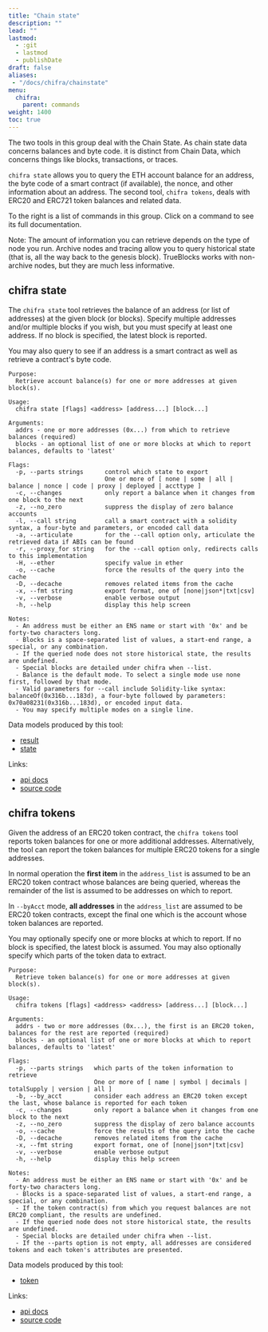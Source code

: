 ```yaml
---
title: "Chain state"
description: ""
lead: ""
lastmod:
  - :git
  - lastmod
  - publishDate
draft: false
aliases:
 - "/docs/chifra/chainstate"
menu:
  chifra:
    parent: commands
weight: 1400
toc: true
---
```


The two tools in this group deal with the Chain State. As chain state data concerns balances and
byte code. it is distinct from Chain Data, which concerns things like blocks, transactions, or
traces.

`chifra state` allows you to query the ETH account balance for an address, the byte code of a
smart contract (if available), the nonce, and other information about an address. The second tool,
`chifra tokens`, deals with ERC20 and ERC721 token balances and related data.

To the right is a list of commands in this group. Click on a command to see its full documentation.

Note: The amount of information you can retrieve depends on the type of node you run. Archive nodes
and tracing allow you to query historical state (that is, all the way back to the genesis block).
TrueBlocks works with non-archive nodes, but they are much less informative.

## chifra state

The `chifra state` tool retrieves the balance of an address (or list of addresses) at the given block
(or blocks). Specify multiple addresses and/or multiple blocks if you wish, but you must specify
at least one address. If no block is specified, the latest block is reported.

You may also query to see if an address is a smart contract as well as retrieve a contract's
byte code.

```[plaintext]
Purpose:
  Retrieve account balance(s) for one or more addresses at given block(s).

Usage:
  chifra state [flags] <address> [address...] [block...]

Arguments:
  addrs - one or more addresses (0x...) from which to retrieve balances (required)
  blocks - an optional list of one or more blocks at which to report balances, defaults to 'latest'

Flags:
  -p, --parts strings      control which state to export
                           One or more of [ none | some | all | balance | nonce | code | proxy | deployed | accttype ]
  -c, --changes            only report a balance when it changes from one block to the next
  -z, --no_zero            suppress the display of zero balance accounts
  -l, --call string        call a smart contract with a solidity syntax, a four-byte and parameters, or encoded call data
  -a, --articulate         for the --call option only, articulate the retrieved data if ABIs can be found
  -r, --proxy_for string   for the --call option only, redirects calls to this implementation
  -H, --ether              specify value in ether
  -o, --cache              force the results of the query into the cache
  -D, --decache            removes related items from the cache
  -x, --fmt string         export format, one of [none|json*|txt|csv]
  -v, --verbose            enable verbose output
  -h, --help               display this help screen

Notes:
  - An address must be either an ENS name or start with '0x' and be forty-two characters long.
  - Blocks is a space-separated list of values, a start-end range, a special, or any combination.
  - If the queried node does not store historical state, the results are undefined.
  - Special blocks are detailed under chifra when --list.
  - Balance is the default mode. To select a single mode use none first, followed by that mode.
  - Valid parameters for --call include Solidity-like syntax: balanceOf(0x316b...183d), a four-byte followed by parameters: 0x70a08231(0x316b...183d), or encoded input data.
  - You may specify multiple modes on a single line.
```

Data models produced by this tool:

- [result](/data-model/chainstate/#result)
- [state](/data-model/chainstate/#state)

Links:

- [api docs](/api/#operation/chainstate-state)
- [source code](https://github.com/TrueBlocks/trueblocks-core/tree/master/src/apps/chifra/internal/state)

## chifra tokens

Given the address of an ERC20 token contract, the `chifra tokens` tool reports token balances for one or
more additional addresses. Alternatively, the tool can report the token balances for multiple ERC20
tokens for a single addresses.

In normal operation the **first item** in the `address_list` is assumed to be an ERC20 token
contract whose balances are being queried, whereas the remainder of the list is assumed to be
addresses on which to report.

In `--byAcct` mode, **all addresses** in the `address_list` are assumed to be ERC20 token contracts,
except the final one which is the account whose token balances are reported.

You may optionally specify one or more blocks at which to report. If no block is specified, the
latest block is assumed. You may also optionally specify which parts of the token data to extract.

```[plaintext]
Purpose:
  Retrieve token balance(s) for one or more addresses at given block(s).

Usage:
  chifra tokens [flags] <address> <address> [address...] [block...]

Arguments:
  addrs - two or more addresses (0x...), the first is an ERC20 token, balances for the rest are reported (required)
  blocks - an optional list of one or more blocks at which to report balances, defaults to 'latest'

Flags:
  -p, --parts strings   which parts of the token information to retrieve
                        One or more of [ name | symbol | decimals | totalSupply | version | all ]
  -b, --by_acct         consider each address an ERC20 token except the last, whose balance is reported for each token
  -c, --changes         only report a balance when it changes from one block to the next
  -z, --no_zero         suppress the display of zero balance accounts
  -o, --cache           force the results of the query into the cache
  -D, --decache         removes related items from the cache
  -x, --fmt string      export format, one of [none|json*|txt|csv]
  -v, --verbose         enable verbose output
  -h, --help            display this help screen

Notes:
  - An address must be either an ENS name or start with '0x' and be forty-two characters long.
  - Blocks is a space-separated list of values, a start-end range, a special, or any combination.
  - If the token contract(s) from which you request balances are not ERC20 compliant, the results are undefined.
  - If the queried node does not store historical state, the results are undefined.
  - Special blocks are detailed under chifra when --list.
  - If the --parts option is not empty, all addresses are considered tokens and each token's attributes are presented.
```

Data models produced by this tool:

- [token](/data-model/chainstate/#token)

Links:

- [api docs](/api/#operation/chainstate-tokens)
- [source code](https://github.com/TrueBlocks/trueblocks-core/tree/master/src/apps/chifra/internal/tokens)

